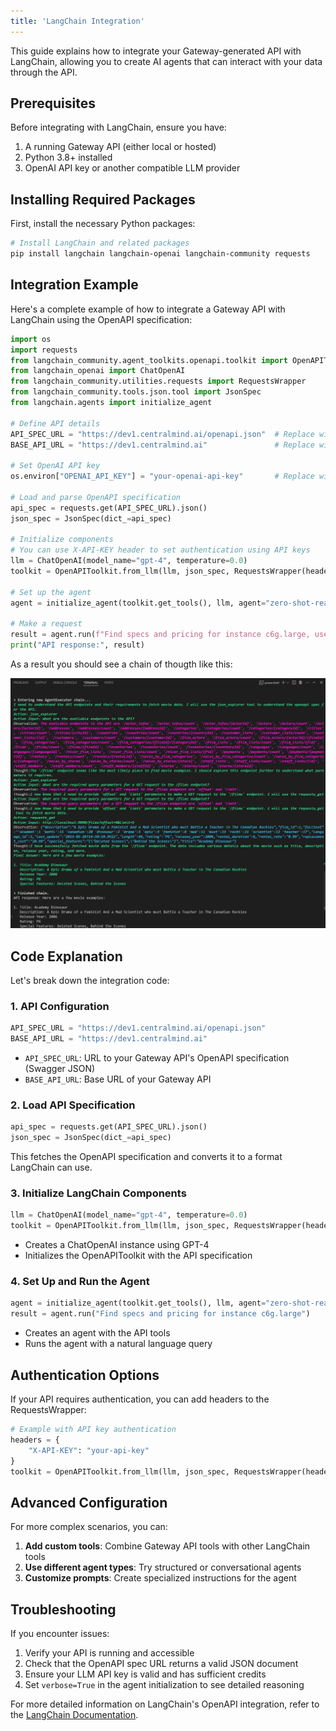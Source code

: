 ```yaml
---
title: 'LangChain Integration'
---
```


This guide explains how to integrate your Gateway-generated API with LangChain, allowing you to create AI agents that can interact with your data through the API.

## Prerequisites

Before integrating with LangChain, ensure you have:

1. A running Gateway API (either local or hosted)
2. Python 3.8+ installed
3. OpenAI API key or another compatible LLM provider

## Installing Required Packages

First, install the necessary Python packages:

```bash
# Install LangChain and related packages
pip install langchain langchain-openai langchain-community requests
```

## Integration Example

Here's a complete example of how to integrate a Gateway API with LangChain using the OpenAPI specification:

```python
import os
import requests
from langchain_community.agent_toolkits.openapi.toolkit import OpenAPIToolkit
from langchain_openai import ChatOpenAI
from langchain_community.utilities.requests import RequestsWrapper
from langchain_community.tools.json.tool import JsonSpec
from langchain.agents import initialize_agent

# Define API details
API_SPEC_URL = "https://dev1.centralmind.ai/openapi.json"  # Replace with your API's OpenAPI spec URL
BASE_API_URL = "https://dev1.centralmind.ai"               # Replace with your API's base URL

# Set OpenAI API key
os.environ["OPENAI_API_KEY"] = "your-openai-api-key"       # Replace with your actual API key

# Load and parse OpenAPI specification
api_spec = requests.get(API_SPEC_URL).json()
json_spec = JsonSpec(dict_=api_spec)

# Initialize components
# You can use X-API-KEY header to set authentication using API keys
llm = ChatOpenAI(model_name="gpt-4", temperature=0.0)
toolkit = OpenAPIToolkit.from_llm(llm, json_spec, RequestsWrapper(headers=None), allow_dangerous_requests=True)

# Set up the agent
agent = initialize_agent(toolkit.get_tools(), llm, agent="zero-shot-react-description", verbose=True)

# Make a request
result = agent.run(f"Find specs and pricing for instance c6g.large, use {BASE_API_URL}")
print("API response:", result)
```
As a result you should see a chain of thougth like this:

![img](../../../../assets/langchain-execution.jpg)

## Code Explanation

Let's break down the integration code:

### 1. API Configuration

```python
API_SPEC_URL = "https://dev1.centralmind.ai/openapi.json"
BASE_API_URL = "https://dev1.centralmind.ai"
```

- `API_SPEC_URL`: URL to your Gateway API's OpenAPI specification (Swagger JSON)
- `BASE_API_URL`: Base URL of your Gateway API

### 2. Load API Specification

```python
api_spec = requests.get(API_SPEC_URL).json()
json_spec = JsonSpec(dict_=api_spec)
```

This fetches the OpenAPI specification and converts it to a format LangChain can use.

### 3. Initialize LangChain Components

```python
llm = ChatOpenAI(model_name="gpt-4", temperature=0.0)
toolkit = OpenAPIToolkit.from_llm(llm, json_spec, RequestsWrapper(headers=None), allow_dangerous_requests=True)
```

- Creates a ChatOpenAI instance using GPT-4
- Initializes the OpenAPIToolkit with the API specification

### 4. Set Up and Run the Agent

```python
agent = initialize_agent(toolkit.get_tools(), llm, agent="zero-shot-react-description", verbose=True)
result = agent.run("Find specs and pricing for instance c6g.large")
```

- Creates an agent with the API tools
- Runs the agent with a natural language query

## Authentication Options

If your API requires authentication, you can add headers to the RequestsWrapper:

```python
# Example with API key authentication
headers = {
    "X-API-KEY": "your-api-key"
}
toolkit = OpenAPIToolkit.from_llm(llm, json_spec, RequestsWrapper(headers=headers), allow_dangerous_requests=True)
```

## Advanced Configuration

For more complex scenarios, you can:

1. **Add custom tools**: Combine Gateway API tools with other LangChain tools
2. **Use different agent types**: Try structured or conversational agents
3. **Customize prompts**: Create specialized instructions for the agent

## Troubleshooting

If you encounter issues:

1. Verify your API is running and accessible
2. Check that the OpenAPI spec URL returns a valid JSON document
3. Ensure your LLM API key is valid and has sufficient credits
4. Set `verbose=True` in the agent initialization to see detailed reasoning

For more detailed information on LangChain's OpenAPI integration, refer to the [LangChain Documentation](https://python.langchain.com/docs/integrations/tools/openapi).
